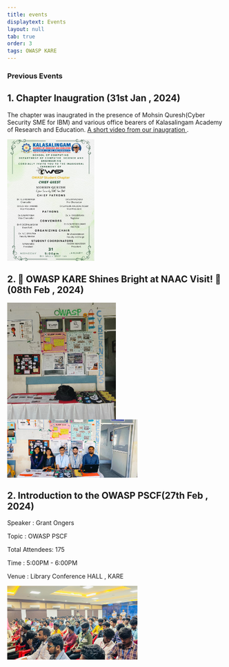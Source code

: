 ```yaml
---
title: events
displaytext: Events
layout: null
tab: true
order: 3
tags: OWASP KARE
---
```


### Previous Events 
## 1. Chapter Inaugration (31st Jan , 2024) 
The chapter was inaugrated in the presence of Mohsin Quresh(Cyber Security SME for IBM) and various office bearers of Kalasalingam Academy of Research and Education. [A short video from our inaugration
](https://www.linkedin.com/feed/update/urn:li:activity:7160658288185909249).
<div style="display: flex; justify-content: space-between;">
  <img src="./assets/images/inaugratiom.jpeg" style="width: 40%; margin-right: 10%;">
</div>


## 2. 🌟 OWASP KARE Shines Bright at NAAC Visit! 🌟 (08th Feb , 2024) 

<div style="display: flex; justify-content: space-between;">
  <img src="./assets/images/naac 01.jpg" style="width: 50%; margin-right: 10%;">
</div>
<div style="display: flex; justify-content: space-between;">
  <img src="./assets/images/naac 02.jpg" style="width: 60%; margin-right: 10%;">
</div>

## 2. Introduction to the OWASP PSCF(27th Feb , 2024) 
  Speaker : Grant Ongers
  
  Topic : OWASP PSCF
  
  Total Attendees: 175
  
  Time : 5:00PM - 6:00PM
  
  Venue : Library Conference HALL , KARE


<div style="display: flex; justify-content: space-between;">
  <img src="./assets/images/Event01.jpeg" style="width: 60%; margin-right: 10%;">
</div>




